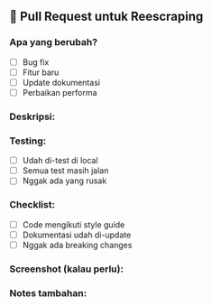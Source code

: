 ## 🚀 Pull Request untuk Reescraping

### Apa yang berubah?
- [ ] Bug fix
- [ ] Fitur baru
- [ ] Update dokumentasi
- [ ] Perbaikan performa

### Deskripsi:
<!-- Jelasin perubahan yang kamu buat -->

### Testing:
- [ ] Udah di-test di local
- [ ] Semua test masih jalan
- [ ] Nggak ada yang rusak

### Checklist:
- [ ] Code mengikuti style guide
- [ ] Dokumentasi udah di-update
- [ ] Nggak ada breaking changes

### Screenshot (kalau perlu):
<!-- Tambahin screenshot di sini -->

### Notes tambahan:
<!-- Info lain yang penting -->